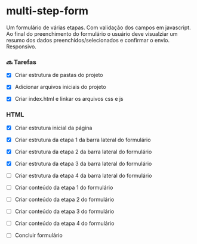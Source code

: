 # multi-step-form
Um formulário de várias etapas. Com validação dos campos em javascript. Ao final do preenchimento do formulário o usuário deve visualziar um resumo dos dados preenchidos/selecionados e confirmar o envio. Responsivo.


### :soon: Tarefas 

- [X] Criar estrutura de pastas do projeto
- [X] Adicionar arquivos iniciais do projeto
- [X] Criar index.html e linkar os arquivos css e js


### HTML

- [X] Criar estrutura inicial da página
- [X] Criar estrutura da etapa 1 da barra lateral do formulário
- [X] Criar estrutura da etapa 2 da barra lateral do formulário
- [X] Criar estrutura da etapa 3 da barra lateral do formulário
- [ ] Criar estrutura da etapa 4 da barra lateral do formulário
- [ ] Criar conteúdo da etapa 1 do formulário
- [ ] Criar conteúdo da etapa 2 do formulário
- [ ] Criar conteúdo da etapa 3 do formulário
- [ ] Criar conteúdo da etapa 4 do formulário
- [ ] Concluir formulário 
 